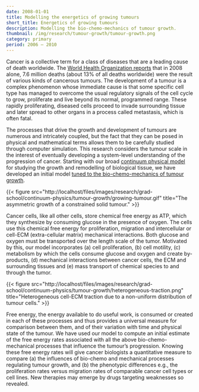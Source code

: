 ```yaml
---
date: 2008-01-01
title: Modelling the energetics of growing tumours
short_title: Energetics of growing tumours
description: Modelling the bio-chemo-mechanics of tumour growth.
thumbnail: /img/research/tumour-growth/tumour-growth.png
category: primary
period: 2006 – 2010
---
```


Cancer is a collective term for a class of diseases that are a leading
cause of death worldwide. The [World Health Organization
reports](http://www.who.int/mediacentre/factsheets/fs297/en/) that in
2008 alone, 7.6 million deaths (about 13% of all deaths worldwide)
were the result of various kinds of cancerous tumours. The development
of a tumour is a complex phenomenon whose immediate cause is that some
specific cell type has managed to overcome the usual regulatory
signals of the cell cycle to grow, proliferate and live beyond its
normal, programmed range. These rapidly proliferating, diseased cells
proceed to invade surrounding tissue and later spread to other organs
in a process called metastasis, which is often fatal.

The processes that drive the growth and development of tumours are
numerous and intricately coupled, but the fact that they can be posed
in physical and mathematical terms allows them to be carefully studied
through computer simulation. This research considers the tumour scale
in the interest of eventually developing a system-level understanding
of the progression of cancer. Starting with our broad [continuum
physical model](http://localhost/research/continuum-biophysics/) for
studying the growth and remodelling of biological tissue, we have
developed an initial model [tuned to the bio-chemo-mechanics of tumour
growth](http://dx.doi.org/10.1088/0953-8984/22/19/194122).

{{< figure src="http://localhost/files/images/research/grad-school/continuum-physics/tumour-growth/growing-tumour.gif" title="The asymmetric growth of a constrained solid tumour." >}}

Cancer cells, like all other cells, store chemical free energy as ATP,
which they synthesize by consuming glucose in the presence of
oxygen. The cells use this chemical free energy for proliferation,
migration and intercellular or cell-ECM (extra-cellular matrix)
mechanical interactions. Both glucose and oxygen must be transported
over the length scale of the tumor. Motivated by this, our model
incorporates (a) cell proliferation, (b) cell motility, \(c) metabolism
by which the cells consume glucose and oxygen and create by-products,
(d) mechanical interactions between cancer cells, the ECM and
surrounding tissues and (e) mass transport of chemical species to and
through the tumor.

{{< figure src="http://localhost/files/images/research/grad-school/continuum-physics/tumour-growth/heterogeneous-traction.png" title="Heterogeneous cell-ECM traction due to a non-uniform distribution of tumour cells." >}}

Free energy, the energy available to do useful work, is consumed or
created in each of these processes and thus provides a universal
measure for comparison between them, and of their variation with time
and physical state of the tumour. We have used our model to compute an
initial estimate of the free energy rates associated with all the
above bio-chemo-mechanical processes that influence the tumour’s
progression. Knowing these free energy rates will give cancer
biologists a quantitative measure to compare (a) the influences of
bio-chemo and mechanical processes regulating tumour growth, and (b)
the phenotypic differences e.g., the proliferation rates versus
migration rates of comparable cancer cell types or cell lines. New
therapies may emerge by drugs targeting weaknesses so revealed.
